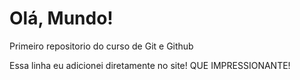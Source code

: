 # Olá, Mundo!
 Primeiro repositorio do curso de Git e Github

Essa linha eu adicionei diretamente no site! QUE IMPRESSIONANTE!
